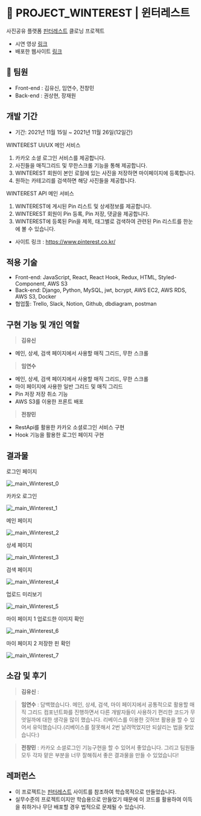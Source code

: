 # 🌟 PROJECT_WINTEREST | 윈터레스트

사진공유 플랫폼 [핀터레스트](https://www.pinterest.com/) 클로닝 프로젝트

- 시연 영상 [링크](https://drive.google.com/file/d/1iQs4AqUM8KooI1IRBBUGhPjELsggv2hY/view?usp=sharing)
- 배포한 웹사이트 [링크](http://wecode26winterestproject.s3-website.ap-northeast-2.amazonaws.com/)

## 👫 팀원

- Front-end : 김유신, 임연수, 전창민
- Back-end : 권상현, 장재원

## 개발 기간

- 기간: 2021년 11월 15일 ~ 2021년 11월 26일(12일간)

WINTEREST UI/UX 메인 서비스

1. 카카오 소셜 로그인 서비스를 제공합니다.
2. 사진들을 매직그리드 및 무한스크롤 기능을 통해 제공합니다.
3. WINTEREST 회원이 본인 로컬에 있는 사진을 저장하면 마이페이지에 등록합니다.
4. 원하는 카테고리를 검색하면 해당 사진들을 제공합니다.

WINTEREST API 메인 서비스

1. WINTEREST에 게시된 Pin 리스트 및 상세정보를 제공합니다.
2. WINTEREST 회원이 Pin 등록, Pin 저장, 댓글을 제공합니다.
3. WINTEREST에 등록된 Pin을 제목, 태그별로 검색하여 관련된 Pin 리스트를 한눈에 볼 수 있습니다.

- 사이트 링크 : https://www.pinterest.co.kr/


## 적용 기술

- Front-end: JavaScript, React, React Hook, Redux, HTML, Styled-Component, AWS S3
- Back-end: Django, Python, MySQL, jwt, bcrypt, AWS EC2, AWS RDS, AWS S3, Docker
- 협업툴: Trello, Slack, Notion, Github, dbdiagram, postman

## 구현 기능 및 개인 역할

> **김유신**

- 메인, 상세, 검색 페이지에서 사용할 매직 그리드, 무한 스크롤

> **임연수**

- 메인, 상세, 검색 페이지에서 사용할 매직 그리드, 무한 스크롤
- 마이 페이지에 사용한 일반 그리드 및 매직 그리드
- Pin 저장 저장 취소 기능
- AWS S3를 이용한 프론트 배포

> **전창민**

- RestApi를 활용한 카카오 소셜로그인 서비스 구현
- Hook 기능을 활용한 로그인 페이지 구현

## 결과물

로그인 페이지

![_main_Winterest_0](https://user-images.githubusercontent.com/22067260/143684011-969b553e-8d5e-440f-a180-11d0b11b6539.gif)

카카오 로그인

![_main_Winterest_1](https://user-images.githubusercontent.com/22067260/143684026-a6b479d7-4c06-4ea4-8ec3-2ea44ac93f84.gif)

메인 페이지

![_main_Winterest_2](https://user-images.githubusercontent.com/22067260/143684273-1523b8b8-045b-42e1-87bd-fa04f4536174.gif)


상세 페이지

![_main_Winterest_3](https://user-images.githubusercontent.com/22067260/143684288-d7e92edf-a708-42ea-92be-5321ecd9bfa4.gif)


검색 페이지

![_main_Winterest_4](https://user-images.githubusercontent.com/22067260/143684292-1125acdb-b792-4ac6-8a25-24712565a310.gif)


업로드 미리보기

![_main_Winterest_5](https://user-images.githubusercontent.com/22067260/143684062-efc312dc-5db4-418a-995a-45e1b87f0fb0.gif)

마이 페이지 1 업로드한 이미지 확인

![_main_Winterest_6](https://user-images.githubusercontent.com/22067260/143684082-10f83baf-ab26-4775-8750-4fb44e423420.gif)

마이 페이지 2 저장한 핀 확인

![_main_Winterest_7](https://user-images.githubusercontent.com/22067260/143684094-4b96db50-b56e-4e86-954a-f4cc1fceb76e.gif)

## 소감 및 후기

> **김유신** : 

> **임연수** : 담백했습니다. 메인, 상세, 검색, 마이 페이지에서 공통적으로 활용할 매직 그리드 컴포넌트화를 진행하면서 다른 개발자들이 사용하기 편리한 코드가 무엇일까에 대한 생각을 많이 했습니다.  리베이스를 이용한 깃허브 활용을 할 수 있어서 유익했습니다.(리베이스를 잘못해서 2번 날려먹었지만 되살리는 법을 찾았습니다:)

> **전창민** : 카카오 소셜로그인 기능구현을 할 수 있어서 좋았습니다. 그리고 팀원들 모두 각자 맡은 부분을 너무 잘해줘서 좋은 결과물을 만들 수 있었습니다!

## 레퍼런스

- 이 프로젝트는 <u>[핀터레스트](https://www.pinterest.com/)</u> 사이트를 참조하여 학습목적으로 만들었습니다.
- 실무수준의 프로젝트이지만 학습용으로 만들었기 때문에 이 코드를 활용하여 이득을 취하거나 무단 배포할 경우 법적으로 문제될 수 있습니다.
